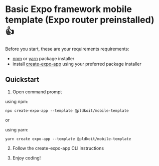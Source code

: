 # Basic Expo framework mobile template (Expo router preinstalled) 👍

   Before you start, these are your requirements requirements:
   - [npm](https://nodejs.org/en) or [yarn](https://yarnpkg.com/getting-started/install) package installer
   - install [create-expo-app](https://docs.expo.dev/more/create-expo) using your preferred package installer


## Quickstart

1. Open command prompt

using npm: 
```
npx create-expo-app --template @pldkoit/mobile-template
```
or

using yarn:
```
yarn create expo-app --template @pldkoit/mobile-template
```
2. Follow the create-expo-app CLI instructions

3. Enjoy coding!
